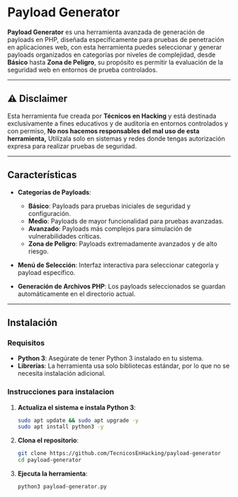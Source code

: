 # Payload Generator #

**Payload Generator** es una herramienta avanzada de generación de payloads en PHP, diseñada específicamente para pruebas de penetración en aplicaciones web, con esta herramienta puedes seleccionar y generar payloads organizados en categorías por niveles de complejidad, desde **Básico** hasta **Zona de Peligro**, su propósito es permitir la evaluación de la seguridad web en entornos de prueba controlados.

---

## ⚠️ Disclaimer
Esta herramienta fue creada por **Técnicos en Hacking** y está destinada exclusivamente a fines educativos y de auditoría en entornos controlados y con permiso, **No nos hacemos responsables del mal uso de esta herramienta,** Utilízala solo en sistemas y redes donde tengas autorización expresa para realizar pruebas de seguridad.

---

## Características
- **Categorías de Payloads**:
  - **Básico**: Payloads para pruebas iniciales de seguridad y configuración.
  - **Medio**: Payloads de mayor funcionalidad para pruebas avanzadas.
  - **Avanzado**: Payloads más complejos para simulación de vulnerabilidades críticas.
  - **Zona de Peligro**: Payloads extremadamente avanzados y de alto riesgo.
  
- **Menú de Selección**: Interfaz interactiva para seleccionar categoría y payload específico.
- **Generación de Archivos PHP**: Los payloads seleccionados se guardan automáticamente en el directorio actual.

---

## Instalación

### Requisitos
- **Python 3**: Asegúrate de tener Python 3 instalado en tu sistema.
- **Librerías**: La herramienta usa solo bibliotecas estándar, por lo que no se necesita instalación adicional.

### Instrucciones para instalacion

1. **Actualiza el sistema e instala Python 3**:
   ```bash
   sudo apt update && sudo apt upgrade -y
   sudo apt install python3 -y
   ```
2. **Clona el repositorio**:
   ```bash
   git clone https://github.com/TecnicosEnHacking/payload-generator
   cd payload-generator
   ```
3. **Ejecuta la herramienta**:
   ```bash
   python3 payload-generator.py
   ```

